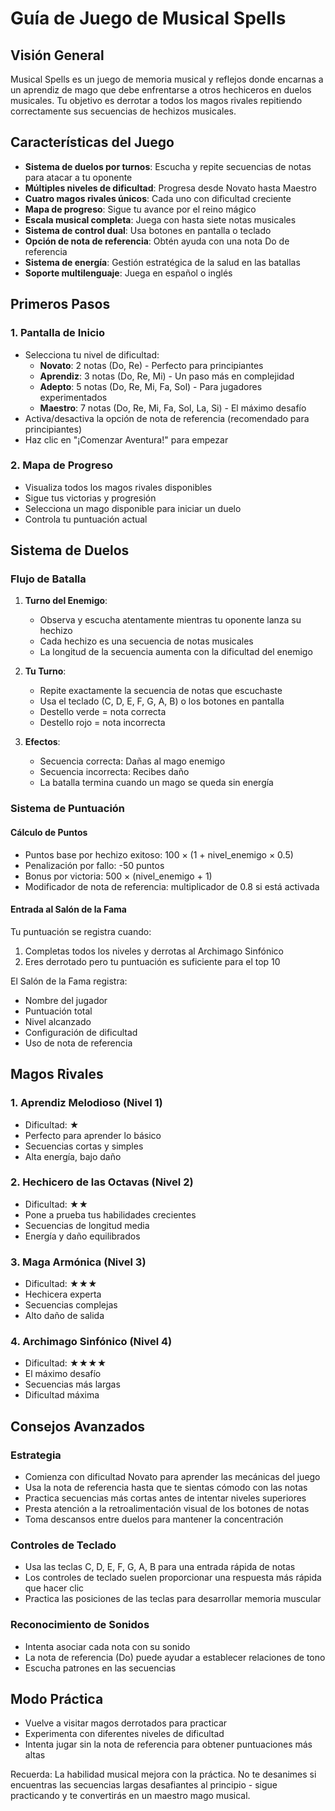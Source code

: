 # Guía de Juego de Musical Spells

## Visión General

Musical Spells es un juego de memoria musical y reflejos donde encarnas a un aprendiz de mago que debe enfrentarse a otros hechiceros en duelos musicales. Tu objetivo es derrotar a todos los magos rivales repitiendo correctamente sus secuencias de hechizos musicales.

## Características del Juego

- **Sistema de duelos por turnos**: Escucha y repite secuencias de notas para atacar a tu oponente
- **Múltiples niveles de dificultad**: Progresa desde Novato hasta Maestro
- **Cuatro magos rivales únicos**: Cada uno con dificultad creciente
- **Mapa de progreso**: Sigue tu avance por el reino mágico
- **Escala musical completa**: Juega con hasta siete notas musicales
- **Sistema de control dual**: Usa botones en pantalla o teclado
- **Opción de nota de referencia**: Obtén ayuda con una nota Do de referencia
- **Sistema de energía**: Gestión estratégica de la salud en las batallas
- **Soporte multilenguaje**: Juega en español o inglés

## Primeros Pasos

### 1. Pantalla de Inicio
- Selecciona tu nivel de dificultad:
  - **Novato**: 2 notas (Do, Re) - Perfecto para principiantes
  - **Aprendiz**: 3 notas (Do, Re, Mi) - Un paso más en complejidad
  - **Adepto**: 5 notas (Do, Re, Mi, Fa, Sol) - Para jugadores experimentados
  - **Maestro**: 7 notas (Do, Re, Mi, Fa, Sol, La, Si) - El máximo desafío
- Activa/desactiva la opción de nota de referencia (recomendado para principiantes)
- Haz clic en "¡Comenzar Aventura!" para empezar

### 2. Mapa de Progreso
- Visualiza todos los magos rivales disponibles
- Sigue tus victorias y progresión
- Selecciona un mago disponible para iniciar un duelo
- Controla tu puntuación actual

## Sistema de Duelos

### Flujo de Batalla
1. **Turno del Enemigo**:
   - Observa y escucha atentamente mientras tu oponente lanza su hechizo
   - Cada hechizo es una secuencia de notas musicales
   - La longitud de la secuencia aumenta con la dificultad del enemigo

2. **Tu Turno**:
   - Repite exactamente la secuencia de notas que escuchaste
   - Usa el teclado (C, D, E, F, G, A, B) o los botones en pantalla
   - Destello verde = nota correcta
   - Destello rojo = nota incorrecta

3. **Efectos**:
   - Secuencia correcta: Dañas al mago enemigo
   - Secuencia incorrecta: Recibes daño
   - La batalla termina cuando un mago se queda sin energía

### Sistema de Puntuación

#### Cálculo de Puntos
- Puntos base por hechizo exitoso: 100 × (1 + nivel_enemigo × 0.5)
- Penalización por fallo: -50 puntos
- Bonus por victoria: 500 × (nivel_enemigo + 1)
- Modificador de nota de referencia: multiplicador de 0.8 si está activada

#### Entrada al Salón de la Fama
Tu puntuación se registra cuando:
1. Completas todos los niveles y derrotas al Archimago Sinfónico
2. Eres derrotado pero tu puntuación es suficiente para el top 10

El Salón de la Fama registra:
- Nombre del jugador
- Puntuación total
- Nivel alcanzado
- Configuración de dificultad
- Uso de nota de referencia

## Magos Rivales

### 1. Aprendiz Melodioso (Nivel 1)
- Dificultad: ★
- Perfecto para aprender lo básico
- Secuencias cortas y simples
- Alta energía, bajo daño

### 2. Hechicero de las Octavas (Nivel 2)
- Dificultad: ★★
- Pone a prueba tus habilidades crecientes
- Secuencias de longitud media
- Energía y daño equilibrados

### 3. Maga Armónica (Nivel 3)
- Dificultad: ★★★
- Hechicera experta
- Secuencias complejas
- Alto daño de salida

### 4. Archimago Sinfónico (Nivel 4)
- Dificultad: ★★★★
- El máximo desafío
- Secuencias más largas
- Dificultad máxima

## Consejos Avanzados

### Estrategia
- Comienza con dificultad Novato para aprender las mecánicas del juego
- Usa la nota de referencia hasta que te sientas cómodo con las notas
- Practica secuencias más cortas antes de intentar niveles superiores
- Presta atención a la retroalimentación visual de los botones de notas
- Toma descansos entre duelos para mantener la concentración

### Controles de Teclado
- Usa las teclas C, D, E, F, G, A, B para una entrada rápida de notas
- Los controles de teclado suelen proporcionar una respuesta más rápida que hacer clic
- Practica las posiciones de las teclas para desarrollar memoria muscular

### Reconocimiento de Sonidos
- Intenta asociar cada nota con su sonido
- La nota de referencia (Do) puede ayudar a establecer relaciones de tono
- Escucha patrones en las secuencias

## Modo Práctica
- Vuelve a visitar magos derrotados para practicar
- Experimenta con diferentes niveles de dificultad
- Intenta jugar sin la nota de referencia para obtener puntuaciones más altas

Recuerda: La habilidad musical mejora con la práctica. No te desanimes si encuentras las secuencias largas desafiantes al principio - sigue practicando y te convertirás en un maestro mago musical.